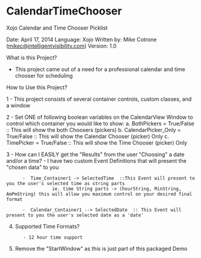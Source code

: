 CalendarTimeChooser
===================

Xojo Calendar and Time Chooser Picklist

Date:           April 17, 2014
Language:       Xojo
Written by:     Mike Cotrone (mikec@intelligentvisibility.com)
Version:        1.0

What is this Project?

  - This project came out of a need for a professional calendar and time chooser for scheduling

How to Use this Project?

1 - This project consists of several container controls, custom classes, and a window

2 - Set ONE of following boolean variables on the CalendarView Window to control which container you would like to show:
           a. BothPickers = True/False                      :: This will show the both Choosers (pickers)
           b. CalendarPicker_Only = True/False       :: This will show the Calendar Chooser (picker) Only
           c. TimePicker = True/False                        :: This will show the Time Chooser (picker) Only

3 - How can I EASILY get the "Results" from the user "Choosing" a date and/or a time?
          -  I have two custom Event Definitions that will present the "chosen data" to you

          -  Time_Container1 -> SelectedTime  ::This Event will present to you the user's selected time as string parts 
                     ie. time String parts -> (hourString, MinString, AmPmString) this will allow you maximum control on your desired final format

          -  Calendar_Container1 --> SelectedDate  :: This Event will present to you the user's selected date as a 'date'

4. Supported Time Formats?
          
          - 12 hour time support

5. Remove the "StartWindow" as this is just part of this packaged Demo

